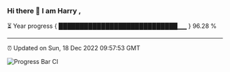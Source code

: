 ### Hi there 👋 I am Harry , 

⏳ Year progress { ████████████████████████████▁▁ } 96.28 %

---

⏰ Updated on Sun, 18 Dec 2022 09:57:53 GMT

![Progress Bar CI](https://github.com/duykhang68/duykhang68/workflows/Progress%20Bar%20CI/badge.svg)
